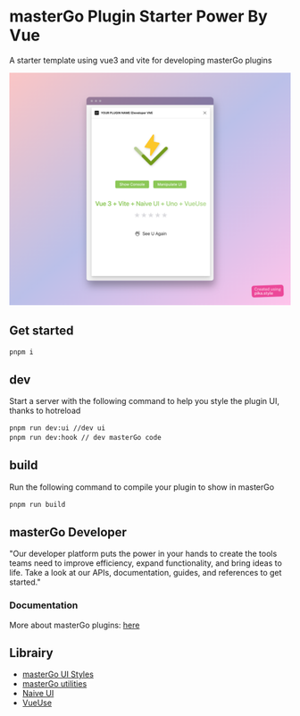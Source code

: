 # masterGo Plugin Starter Power By Vue

A starter template using vue3 and vite for developing masterGo plugins


![ScreenShoot](./docs/shotScreen.png)


## Get started 

```
pnpm i
```
## dev

Start a server with the following command to help you style
the plugin UI, thanks to hotreload

```bash
pnpm run dev:ui //dev ui
pnpm run dev:hook // dev masterGo code
```
## build

Run the following command to compile your plugin to show in masterGo
```bash
pnpm run build
```



## masterGo Developer
"Our developer platform puts the power in your hands to create the tools teams need to improve efficiency, expand functionality, and bring ideas to life. Take a look at our APIs, documentation, guides, and references to get started."

### Documentation

More about masterGo plugins: [here](https://www.masterGo.com/plugin-docs/)
## Librairy

- [masterGo UI Styles](https://github.com/thomas-lowry/masterGo-plugin-ds)
- [masterGo utilities](https://figx.cool)
- [Naive UI](https://www.naiveui.com)
- [VueUse](https://vueuse.org/)
